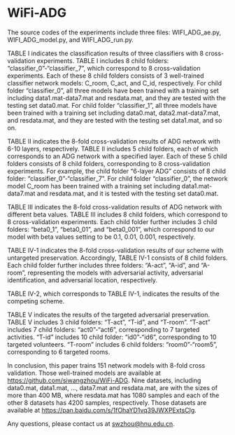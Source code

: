 # WiFi-ADG
The source codes of the experiments include three files: WIFI_ADG_ae.py, WIFI_ADG_model.py, and WIFI_ADG_run.py.

TABLE I indicates the classification results of three classifiers with 8 cross-validation experiments. TABLE I includes 8 child folders: “classifier_0”-“classifier_7”, which correspond to 8 cross-validation experiments. Each of these 8 child folders consists of 3 well-trained classifier network models: C_room, C_act, and C_id, respectively. For child folder “classifier_0”, all three models have been trained with a training set including data1.mat-data7.mat and resdata.mat, and they are tested with the testing set data0.mat. For child folder “classifier_1”, all three models have been trained with a training set including data0.mat, data2.mat-data7.mat, and resdata.mat, and they are tested with the testing set data1.mat, and so on. 

TABLE II indicates the 8-fold cross-validation results of ADG network with 6-10 layers, respectively. TABLE II includes 5 child folders, each of which corresponds to an ADG network with a specified layer. Each of these 5 child folders consists of 8 child folders, corresponding to 8 cross-validation experiments. For example, the child folder “6-layer ADG” consists of 8 child folder: “classifier_0”-“classifier_7”. For child folder “classifier_0”, the network model C_room has been trained with a training set including data1.mat-data7.mat and resdata.mat, and it is tested with the testing set data0.mat.

TABLE III indicates the 8-fold cross-validation results of ADG network with different beta values. TABLE III includes 8 child folders, which correspond to 8 cross-validation experiments. Each child folder further includes 3 child folders: “beta0_1”, “beta0_01”, and “beta0_001”, which correspond to our model with beta values setting to be 0.1, 0.01, 0.001, respectively. 

TABLE IV-1 indicates the 8-fold cross-validation results of our scheme with untargeted preservation. Accordingly, TABLE IV-1 consists of 8 child folders. Each child folder further includes three folders: “A-act”, “A-id”, and “A-room”, representing the models with adversarial activity, adversarial identification, and adversarial location, respectively. 

TABLE IV-2, which corresponds to TABLE IV-1, indicates the results of the competing scheme.

TABLE V indicates the results of the targeted adversarial preservation. TABLE V includes 3 child folders: “T-act”, “T-id”, and “T-room”. “T-act” includes 7 child folders: “act0”-“act6”, corresponding to 7 targeted activities. “T-id” includes 10 child folder: “id0”-“id6”, corresponding to 10 targeted volunteers. “T-room” includes 6 child folders: “room0”-“room5”, corresponding to 6 targeted rooms. 

In conclusion, this paper trains 151 network models with 8-fold cross validation. Those well-trained models are available at https://github.com/siwangzhou/WiFi-ADG. Nine datasets, including data0.mat, data1.mat, …, data7.mat and resdata.mat, are with the sizes of more than 400 MB, where resdata.mat has 1080 samples and each of the other 8 datasets has 4200 samples, respectively. Those datasets are available at  https://pan.baidu.com/s/1fOhaYD1vq39JWXPExtsCIg. 

Any questions, please contact us at swzhou@hnu.edu.cn.
